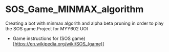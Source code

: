 # SOS_Game_MINMAX_algorithm
Creating a bot with minmax algorith and alpha beta pruning in order to play the SOS game.Project for MYY602 UOI 

- Game instructions for (SOS game)[https://en.wikipedia.org/wiki/SOS_(game)]
